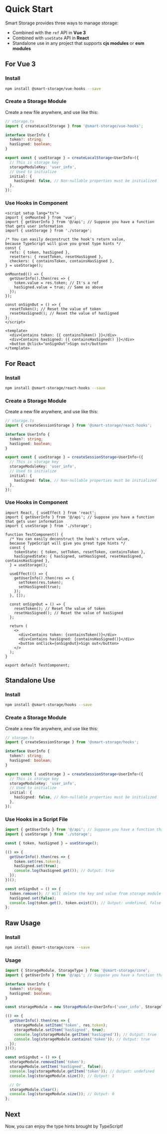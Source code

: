 # Quick Start

Smart Storage provides three ways to manage storage:

- Combined with the `ref` API in **Vue 3**
- Combined with `useState` API in **React**
- Standalone use in any project that supports **cjs modules** or **esm modules**

## For Vue 3

### Install

```sh
npm install @smart-storage/vue-hooks --save
```

### Create a Storage Module

Create a new file anywhere, and use like this:

```ts
// storage.ts
import { createLocalStorage } from '@smart-storage/vue-hooks';

interface UserInfo {
  token?: string;
  hasSigned: boolean;
}

export const { useStorage } = createLocalStorage<UserInfo>({
  // This is storage key
  storageModuleKey: 'user_info',
  // Used to initialize
  initial: {
    hasSigned: false, // Non-nullable properties must be initialized
  },
});
```

### Use Hooks in Component

```vue
<script setup lang="ts">
import { onMounted } from 'vue';
import { getUserInfo } from '@/api'; // Suppose you have a function that gets user information
import { useStorage } from './storage';

/* You can easily deconstruct the hook's return value,
because TypeScript will give you great type hints */
const {
  refs: { token, hasSigned },
  resetters: { resetToken, resetHasSigned },
  checkers: { containsToken, containsHasSigned },
} = useStorage();

onMounted(() => {
  getUserInfo().then(res => {
    token.value = res.token; // It's a ref
    hasSigned.value = true; // Same as above
  });
});

const onSignOut = () => {
  resetToken(); // Reset the value of token
  resetHasSigned(); // Reset the value of hasSigned
};
</script>

<template>
  <div>Contains token: {{ containsToken() }}</div>
  <div>Contains hasSigned: {{ containsHasSigned() }}</div>
  <button @click="onSignOut">Sign out</button>
</template>
```

## For React

### Install

```sh
npm install @smart-storage/react-hooks --save
```

### Create a Storage Module

Create a new file anywhere, and use like this:

```ts
// storage.ts
import { createSessionStorage } from '@smart-storage/react-hooks';

interface UserInfo {
  token?: string;
  hasSigned: boolean;
}

export const { useStorage } = createSessionStorage<UserInfo>({
  // This is storage key
  storageModuleKey: 'user_info',
  // Used to initialize
  initial: {
    hasSigned: false, // Non-nullable properties must be initialized
  },
});
```

### Use Hooks in Component

```tsx
import React, { useEffect } from 'react';
import { getUserInfo } from '@/api'; // Suppose you have a function that gets user information
import { useStorage } from './storage';

function TestComponent() {
  /* You can easily deconstruct the hook's return value,
  because TypeScript will give you great type hints */
  const {
    tokenState: { token, setToken, resetToken, containsToken },
    hasSignedState: { hasSigned, setHasSigned, resetHasSigned, containsHasSigned },
  } = useStorage();

  useEffect(() => {
    getUserInfo().then(res => {
      setToken(res.token);
      setHasSigned(true);
    });
  }, []);

  const onSignOut = () => {
    resetToken(); // Reset the value of token
    resetHasSigned(); // Reset the value of hasSigned
  };

  return (
    <>
      <div>Contains token: {containsToken()}</div>
      <div>Contains hasSigned: {containsHasSigned()}</div>
      <button onClick={onSignOut}>Sign out</button>
    </>
  );
}

export default TestComponent;
```

## Standalone Use

### Install

```sh
npm install @smart-storage/hooks --save
```

### Create a Storage Module

Create a new file anywhere, and use like this:

```ts
// storage.ts
import { createSessionStorage } from '@smart-storage/hooks';

interface UserInfo {
  token?: string;
  hasSigned: boolean;
}

export const { useStorage } = createSessionStorage<UserInfo>({
  // This is storage key
  storageModuleKey: 'user_info',
  // Used to initialize
  initial: {
    hasSigned: false, // Non-nullable properties must be initialized
  },
});
```

### Use Hooks in a Script File

```ts
import { getUserInfo } from '@/api'; // Suppose you have a function that gets user information
import { useStorage } from './storage';

const { token, hasSigned } = useStorage();

(() => {
  getUserInfo().then(res => {
    token.set(res.token);
    hasSigned.set(true);
    console.log(hasSigned.get()); // Output: true
  });
})();

const onSignOut = () => {
  token.remove(); // Will delete the key and value from storage module
  hasSigned.set(false);
  console.log(token.get(), token.exist()); // Output: undefined, false
};
```

## Raw Usage

### Install

```sh
npm install @smart-storage/core --save
```

### Usage

```ts
import { StorageModule, StorageType } from '@smart-storage/core';
import { getUserInfo } from '@/api'; // Suppose you have a function that gets user information

interface UserInfo {
  token?: string;
  hasSigned: boolean;
}

const storageModule = new StorageModule<UserInfo>('user_info', StorageType.SESSION);

(() => {
  getUserInfo().then(res => {
    storageModule.setItem('token', res.token);
    storageModule.setItem('hasSigned', true);
    console.log(storageModule.getItem('hasSigned')); // Output: true
    console.log(storageModule.contains('token')); // Output: true
  });
})();

const onSignOut = () => {
  storageModule.removeItem('token');
  storageModule.setItem('hasSigned', false);
  console.log(storageModule.getItem('token')); // Output: undefined
  console.log(storageModule.size()); // Output: 1

  // Or
  storageModule.clear();
  console.log(storageModule.size()); // Output: 0
};
```

## Next

Now, you can enjoy the type hints brought by TypeScript!
